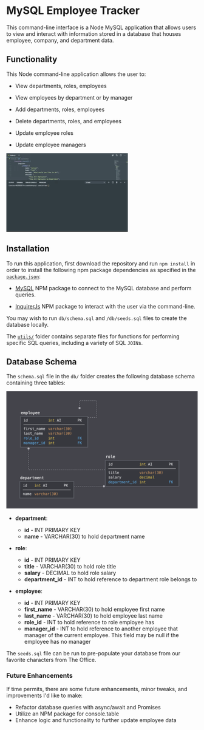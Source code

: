 # MySQL Employee Tracker

This command-line interface is a Node MySQL application that allows users to view and interact with information stored in a database that houses employee, company, and department data. 

## Functionality

This Node command-line application allows the user to:

  * View departments, roles, employees

  * View employees by department or by manager

  * Add departments, roles, employees

  * Delete departments, roles, and employees

  * Update employee roles

  * Update employee managers



![Demo of Employee Tracker application](assets/employee-tracker.gif)


## Installation

To run this application, first download the repository and run `npm install` in order to install the following npm package dependencies as specified in the [`package.json`](https://github.com/connietran-dev/mysql-employee-tracker/blob/master/package.json):

* [MySQL](https://www.npmjs.com/package/mysql) NPM package to connect to the MySQL database and perform queries.

* [InquirerJs](https://www.npmjs.com/package/inquirer/v/0.2.3) NPM package to interact with the user via the command-line.

You may wish to run `db/schema.sql` and `/db/seeds.sql` files to create the database locally. 

The [`utils/`](https://github.com/connietran-dev/mysql-employee-tracker/tree/master/utils) folder contains separate files for functions for performing specific SQL queries, including a variety of SQL `JOIN`s.

## Database Schema

The `schema.sql` file in the `db/` folder creates the following database schema containing three tables:

![Database Schema](assets/schema.png)

* **department**:

  * **id** - INT PRIMARY KEY
  * **name** - VARCHAR(30) to hold department name

* **role**:

  * **id** - INT PRIMARY KEY
  * **title** -  VARCHAR(30) to hold role title
  * **salary** -  DECIMAL to hold role salary
  * **department_id** -  INT to hold reference to department role belongs to

* **employee**:

  * **id** - INT PRIMARY KEY
  * **first_name** - VARCHAR(30) to hold employee first name
  * **last_name** - VARCHAR(30) to hold employee last name
  * **role_id** - INT to hold reference to role employee has
  * **manager_id** - INT to hold reference to another employee that manager of the current employee. This field may be null if the employee has no manager

The `seeds.sql` file can be run to pre-populate your database from our favorite characters from The Office.

### Future Enhancements

If time permits, there are some future enhancements, minor tweaks, and improvements I'd like to make:

* Refactor database queries with async/await and Promises
* Utilize an NPM package for console.table
* Enhance logic and functionality to further update employee data